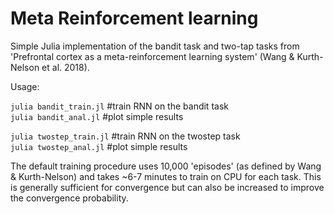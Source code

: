 # Meta Reinforcement learning

Simple Julia implementation of the bandit task and two-tap tasks from 'Prefrontal cortex as a meta-reinforcement learning system' (Wang & Kurth-Nelson et al. 2018).

Usage:

`julia bandit_train.jl` #train RNN on the bandit task\
`julia bandit_anal.jl` #plot simple results

`julia twostep_train.jl` #train RNN on the twostep task\
`julia twostep_anal.jl` #plot simple results

The default training procedure uses 10,000 'episodes' (as defined by Wang & Kurth-Nelson) and takes ~6-7 minutes to train on CPU for each task. This is generally sufficient for convergence but can also be increased to improve the convergence probability.



